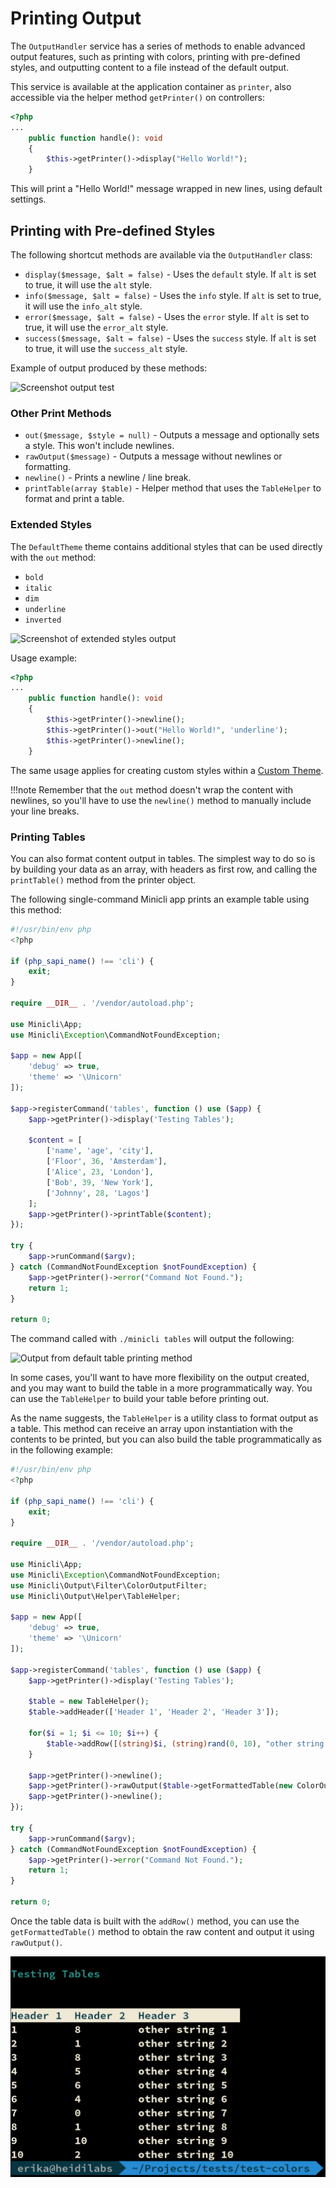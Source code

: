 # Printing Output

The `OutputHandler` service has a series of methods to enable advanced output features, such as printing with colors, printing with pre-defined styles, and outputting content to a file instead of the default output.

This service is available at the application container as `printer`, also accessible via the helper method `getPrinter()` on controllers:


```php
<?php
...
    public function handle(): void
    {       
        $this->getPrinter()->display("Hello World!");
    }
```


This will print a "Hello World!" message wrapped in new lines, using default settings. 

## Printing with Pre-defined Styles

The following shortcut methods are available via the `OutputHandler` class:

- `display($message, $alt = false)` - Uses the `default` style. If `alt` is set to true, it will use the `alt` style.
- `info($message, $alt = false)` - Uses the `info` style. If `alt` is set to true, it will use the `info_alt` style.
- `error($message, $alt = false)` - Uses the `error` style. If `alt` is set to true, it will use the `error_alt` style.
- `success($message, $alt = false)` - Uses the `success` style. If `alt` is set to true, it will use the `success_alt` style.

Example of output produced by these methods:

![Screenshot output test](../images/output_styles.png)

### Other Print Methods

- `out($message, $style = null)` - Outputs a message and optionally sets a style. This won't include newlines.
- `rawOutput($message)` - Outputs a message without newlines or formatting.
- `newline()` - Prints a newline / line break.
- `printTable(array $table)` - Helper method that uses the `TableHelper` to format and print a table.

### Extended Styles

The `DefaultTheme` theme contains additional styles that can be used directly with the `out` method:

- `bold`
- `italic`
- `dim`
- `underline`
- `inverted`

![Screenshot of extended styles output](../images/screenshot_extended_styles.png)

Usage example:

```php
<?php
...
    public function handle(): void
    {   
        $this->getPrinter()->newline();    
        $this->getPrinter()->out("Hello World!", 'underline');
        $this->getPrinter()->newline(); 
    }
```

The same usage applies for creating custom styles within a [Custom Theme](/07-themes/).

!!!note
    Remember that the `out` method doesn't wrap the content with newlines, so you'll have to use the `newline()` method to manually include your line breaks.

### Printing Tables

You can also format content output in tables. The simplest way to do so is by building your data as an array, with headers as first row, and calling the `printTable()` method from the printer object.

The following single-command Minicli app prints an example table using this method:

```php
#!/usr/bin/env php
<?php

if (php_sapi_name() !== 'cli') {
    exit;
}

require __DIR__ . '/vendor/autoload.php';

use Minicli\App;
use Minicli\Exception\CommandNotFoundException;

$app = new App([
    'debug' => true,
    'theme' => '\Unicorn'
]);

$app->registerCommand('tables', function () use ($app) {
    $app->getPrinter()->display('Testing Tables');

    $content = [
        ['name', 'age', 'city'],
        ['Floor', 36, 'Amsterdam'],
        ['Alice', 23, 'London'],
        ['Bob', 39, 'New York'],
        ['Johnny', 28, 'Lagos']
    ];
    $app->getPrinter()->printTable($content);
});

try {
    $app->runCommand($argv);
} catch (CommandNotFoundException $notFoundException) {
    $app->getPrinter()->error("Command Not Found.");
    return 1;
}

return 0;
```

The command called with `./minicli tables` will output the following:

![Output from default table printing method](/images/demo-table01.png)

In some cases, you'll want to have more flexibility on the output created, and you may want to build the table in a more programmatically way. You can use the `TableHelper` to build your table before printing out.

As the name suggests, the `TableHelper` is a utility class to format output as a table. This method can receive an array upon instantiation with the contents to be printed, but you can also build the table programmatically as in the following example:

```php
#!/usr/bin/env php
<?php

if (php_sapi_name() !== 'cli') {
    exit;
}

require __DIR__ . '/vendor/autoload.php';

use Minicli\App;
use Minicli\Exception\CommandNotFoundException;
use Minicli\Output\Filter\ColorOutputFilter;
use Minicli\Output\Helper\TableHelper;

$app = new App([
    'debug' => true,
    'theme' => '\Unicorn'
]);

$app->registerCommand('tables', function () use ($app) {
    $app->getPrinter()->display('Testing Tables');

    $table = new TableHelper();
    $table->addHeader(['Header 1', 'Header 2', 'Header 3']);

    for($i = 1; $i <= 10; $i++) {
        $table->addRow([(string)$i, (string)rand(0, 10), "other string $i"]);
    }

    $app->getPrinter()->newline();
    $app->getPrinter()->rawOutput($table->getFormattedTable(new ColorOutputFilter()));
    $app->getPrinter()->newline();
});

try {
    $app->runCommand($argv);
} catch (CommandNotFoundException $notFoundException) {
    $app->getPrinter()->error("Command Not Found.");
    return 1;
}

return 0;
```
Once the table data is built with the `addRow()` method, you can use the `getFormattedTable()` method to obtain the raw content and output it using `rawOutput()`.

![Output from default table printing method](../images/demo-table02.png)

